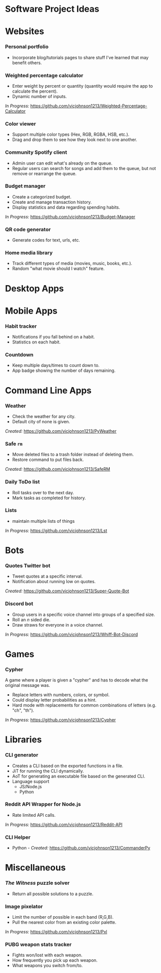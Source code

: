 # Software Project Ideas

# Websites

### Personal portfolio

- Incorporate blog/tutorials pages to share stuff I've learned that may benefit others.

### Weighted percentage calculator

- Enter weight by percent or quantity (quantity would require the app to calculate the percent).
- Dynamic number of inputs.

*In Progress:* https://github.com/vicjohnson1213/Weighted-Percentage-Calculator

### Color viewer

- Support multiple color types (Hex, RGB, RGBA, HSB, etc.).
- Drag and drop them to see how they look next to one another.

### Community Spotify client

- Admin user can edit what's already on the queue.
- Regular users can search for songs and add them to the queue, but not remove or rearrange the queue.

### Budget manager

- Create a categorized budget.
- Create and manage transaction history.
- Display statistics and data regarding spending habits.

*In Progress:* https://github.com/vicjohnson1213/Budget-Manager

### QR code generator

- Generate codes for text, urls, etc.

### Home media library

- Track different types of media (movies, music, books, etc.).
- Random "what movie should I watch" feature.

# Desktop Apps

# Mobile Apps

### Habit tracker

- Notifications if you fall behind on a habit.
- Statistics on each habit.

### Countdown

- Keep multiple days/times to count down to.
- App badge showing the number of days remaining.

# Command Line Apps

### Weather

- Check the weather for any city.
- Default city of none is given.

*Created:* https://github.com/vicjohnson1213/PyWeather

### Safe `rm`

- Move deleted files to a trash folder instead of deleting them.
- Restore command to put files back.

*Created:* https://github.com/vicjohnson1213/SafeRM

### Daily ToDo list

- Roll tasks over to the next day.
- Mark tasks as completed for history.

### Lists

- maintain multiple lists of things

*In Progress:* https://github.com/vicjohnson1213/Lst

# Bots

### Quotes Twitter bot

- Tweet quotes at a specific interval.
- Notification about running low on quotes.

*Created:* https://github.com/vicjohnson1213/Super-Quote-Bot

### Discord bot

- Group users in a specific voice channel into groups of a specified size.
- Roll an *n* sided die.
- Draw straws for everyone in a voice channel.

*In Progress:* https://github.com/vicjohnson1213/Whiff-Bot-Discord

# Games

### Cypher

A game where a player is given a "cypher" and has to decode what the original message was.

- Replace letters with numbers, colors, or symbol.
- Could display letter probabilities as a hint.
- Hard mode with replacements for common combinations of letters (e.g. "ch", "th").

*In Progress:* https://github.com/vicjohnson1213/Cypher

# Libraries

### CLI generator

- Creates a CLI based on the exported functions in a file.
- JiT for running the CLI dynamically.
- AoT for generating an executable file based on the generated CLI.
- Language support
  - JS/Node.js
  - Python

### Reddit API Wrapper for Node.js

- Rate limited API calls.

*In Progress:* https://github.com/vicjohnson1213/Reddit-API

### CLI Helper

- Python - *Created:* https://github.com/vicjohnson1213/CommanderPy

# Miscellaneous

### *The Witness* puzzle solver

- Return all possible solutions to a puzzle.

### Image pixelator

- Limit the number of possible in each band (R,G,B).
- Pull the nearest color from an existing color palette.

*In Progress:* https://github.com/vicjohnson1213/Pxl

### PUBG weapon stats tracker

- Fights won/lost with each weapon.
- How frequently you pick up each weapon.
- What weapons you switch from/to.
